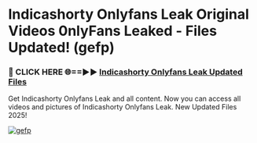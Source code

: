 # Indicashorty Onlyfans Leak Original Videos 0nlyFans Leaked - Files Updated! (gefp)

<h3>🔴 CLICK HERE 🌐==►► <a href="https://tinyurl.com/2jnfzry5" rel="nofollow">Indicashorty Onlyfans Leak Updated Files</a></h3>

Get Indicashorty Onlyfans Leak and all content. Now you can access all videos and pictures of Indicashorty Onlyfans Leak. New Updated Files 2025!

[![gefp](https://i.imgur.com/GyGTBgg.gif)](https://tinyurl.com/2jnfzry5)
